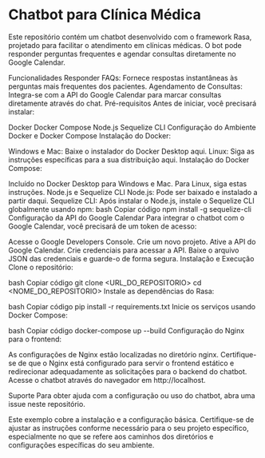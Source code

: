 <h1>Chatbot para Clínica Médica</h1>
Este repositório contém um chatbot desenvolvido com o framework Rasa, projetado para facilitar o atendimento em clínicas médicas. O bot pode responder perguntas frequentes e agendar consultas diretamente no Google Calendar.

Funcionalidades
Responder FAQs: Fornece respostas instantâneas às perguntas mais frequentes dos pacientes.
Agendamento de Consultas: Integra-se com a API do Google Calendar para marcar consultas diretamente através do chat.
Pré-requisitos
Antes de iniciar, você precisará instalar:

Docker
Docker Compose
Node.js
Sequelize CLI
Configuração do Ambiente
Docker e Docker Compose
Instalação do Docker:

Windows e Mac: Baixe o instalador do Docker Desktop aqui.
Linux: Siga as instruções específicas para a sua distribuição aqui.
Instalação do Docker Compose:

Incluído no Docker Desktop para Windows e Mac.
Para Linux, siga estas instruções.
Node.js e Sequelize CLI
Node.js: Pode ser baixado e instalado a partir daqui.
Sequelize CLI: Após instalar o Node.js, instale o Sequelize CLI globalmente usando npm:
bash
Copiar código
npm install -g sequelize-cli
Configuração da API do Google Calendar
Para integrar o chatbot com o Google Calendar, você precisará de um token de acesso:

Acesse o Google Developers Console.
Crie um novo projeto.
Ative a API do Google Calendar.
Crie credenciais para acessar a API.
Baixe o arquivo JSON das credenciais e guarde-o de forma segura.
Instalação e Execução
Clone o repositório:

bash
Copiar código
git clone <URL_DO_REPOSITORIO>
cd <NOME_DO_REPOSITORIO>
Instale as dependências do Rasa:

bash
Copiar código
pip install -r requirements.txt
Inicie os serviços usando Docker Compose:

bash
Copiar código
docker-compose up --build
Configuração do Nginx para o frontend:

As configurações de Nginx estão localizadas no diretório nginx.
Certifique-se de que o Nginx está configurado para servir o frontend estático e redirecionar adequadamente as solicitações para o backend do chatbot.
Acesse o chatbot através do navegador em http://localhost.

Suporte
Para obter ajuda com a configuração ou uso do chatbot, abra uma issue neste repositório.

Este exemplo cobre a instalação e a configuração básica. Certifique-se de ajustar as instruções conforme necessário para o seu projeto específico, especialmente no que se refere aos caminhos dos diretórios e configurações específicas do seu ambiente.
